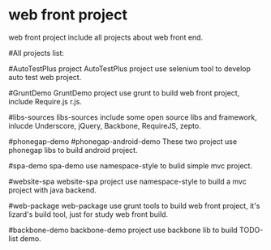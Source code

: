 # web front project #
web front project include all projects about web front end.

#All projects list:

#AutoTestPlus project
AutoTestPlus project use selenium tool to develop auto test web project.

#GruntDemo
GruntDemo project use grunt to build web front project, include Require.js r.js.


#libs-sources
libs-sources include some open source libs and framework, inlucde Underscore, jQuery, Backbone, RequireJS, zepto.

#phonegap-demo
#phonegap-android-demo
These two project use phonegap libs to build android project.

#spa-demo
spa-demo use namespace-style to bulid simple mvc project.

#website-spa
website-spa project use namespace-style to build a mvc project with java backend.

#web-package
web-package use grunt tools to build web front project, it's lizard's build tool, just for study web front build.

#backbone-demo
backbone-demo project use backbone lib to build TODO-list demo.

